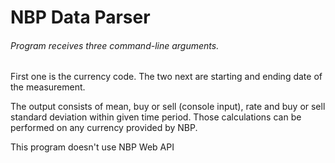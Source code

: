 # NBP Data Parser
###### Program receives three command-line arguments.

First one is the currency code.
The two next are starting and ending date of the measurement. 

The output consists of mean, buy or sell (console input), rate and buy or sell standard deviation within given time period.
Those calculations can be performed on any currency provided by NBP.

This program doesn't use NBP Web API 
